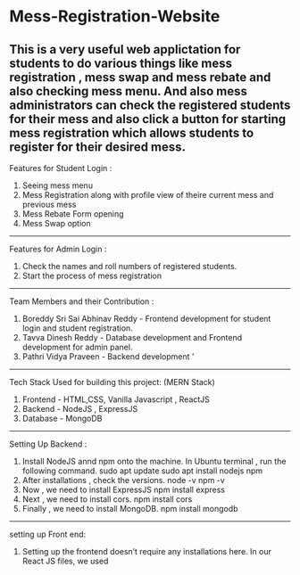 # Mess-Registration-Website

This is a very useful web applictation for students to do various things like mess registration , mess swap and mess rebate and also checking mess menu. And also mess administrators can check the registered students for their mess and also click a button for starting mess registration which allows students to register for their desired mess.  
---------------------------------------------------------------------------------------------------------
Features for Student Login :   
1) Seeing mess menu
2) Mess Registration along with profile view of theire current mess and previous mess
3) Mess Rebate Form opening
4) Mess Swap option
---------------------------------------------------------------------------------------------------------
Features for Admin Login :
1) Check the names and roll numbers of registered students.
2) Start the process of mess registration
---------------------------------------------------------------------------------------------------------
Team Members and their Contribution  :  
1) Boreddy Sri Sai Abhinav Reddy - Frontend development for student login and student registration.
2) Tavva Dinesh Reddy - Database development and Frontend development for admin panel.
3) Pathri Vidya Praveen - Backend development  '
---------------------------------------------------------------------------------------------------------
Tech Stack Used for building this project: (MERN Stack)  

1) Frontend - HTML,CSS, Vanilla Javascript , ReactJS
2) Backend - NodeJS , ExpressJS
3) Database - MongoDB
---------------------------------------------------------------------------------------------------------
Setting Up Backend :  
1) Install NodeJS annd npm onto the machine. In Ubuntu terminal , run the following command.
   sudo apt update
   sudo apt install nodejs npm
2) After installations , check the versions.
   node -v
   npm -v
3) Now , we need to install ExpressJS
   npm install express
4) Next , we need to install cors.
   npm install cors
5) Finally , we need to install MongoDB.
   npm install mongodb
---------------------------------------------------------------------------------------------------------   
setting up Front end:
1.	Setting up the frontend doesn’t require any installations here.
   In our React JS files, we used <script> tags with type="text/babel" which allows the browser to compile JSX directly using Babel.
2.	We imported React and ReactDOM packages via CDN links in the script tags.
   This approach doesn’t require installing anything using npm or other package managers.
3.	Although this method works well for small projects,
   it is not recommended for large-scale applications due to performance and scalability issues.
---------------------------------------------------------------------------------------------------------  	
Overview of Backend files and their functions :  
1) backend_student_login_verification.js is the backend file that handles the API request for student authentication during the student login and returns successful status to the frontend if the request made by the frontend by sending email and password matches with the database. Also in addition to this , it send all the details of the student present in the database which is used by the frontend for profile display and other cool features.
2) backend_admin_login_verification,js is the backend file that is useful for admin authentication for admin login by matching the email and password with the database and then returning success status if it matches. Then it returns list of all students registered for that mess of admin , mess of particular admin and number of registered students.
3) backend_deploy_mess_registration.js is the backend file that handles the API request for floating mess registration by the admin so that if the request is sent , then all the students in the database - their previous mess is updated with current mess and current mess is replaced by empty string.
4) backend_current_mess_registration.js is the backend file that handles API request of student mess registration. Frontend sends the email , password and the mess that student wanted to register to. Then this file first checks whether the mess admin floated mess registration or not. If mess admin did not start registration , then it returns message of mess cannot be registered. If it started , then according to databse , currently assuming the maximum limit of mess to be 250 , if the registered students for a mess that the student request for assigning is exceeding the maximum limit , he is assigned the other mess. (Number of students in database < 500). If there is a vacancy in the mess that the student wanted , he will be assigned for that mess. So finally returns the assigned mess after making these validations.

---------------------------------------------------------------------------------------------------------
overview of database files :  
1) students_data.json is the JSON documents file present in MongoDB atlas cluster for students data.
2) admin_data.json is the JSON documents file present in MongoDB Atlas Cluster for admins data.
---------------------------------------------------------------------------------------------------------
Frontend Files Overview:

1) index.html  
   Likely the entry point or landing page of the site.  
   May include role selection (Admin/Student) or redirect logic based on login type.  

2) html folder:  

   • admin_dashboard.html  
     The main dashboard view for administrators.  
     Likely includes links to manage mess registrations, view stats, etc.  

   • admin_login.html  
     Login interface specifically for administrators to access their dashboard.  

   • menu_admin.html  
     Page where admin can view mess menus for different days or messes.  

   • menu_student.html  
     Page where students can view the mess menu (read-only version compared to admin’s).  

   • registered_students.html  
     Displays a list of students who have completed registration.  
     Possibly includes filters or sorting features.  

   • registration.html  
     The main mess registration page where students choose their mess preferences.  
     Includes:  
     1) Current month registration  
     2) Past registrations  
     3) Active “Register Now” button only at the end of the month  
     4) Options like MessA, MessB  

   • student_dashboard.html  
     The student’s main dashboard page after logging in.  
     Likely shows registration status, menu view, rebate, swap options, etc.  

   • swap.html  
     A page to allow students to request a mess swap with another student.  
     Functionality may include search, submit, etc.  

3) css folder:  
   Contains all the stylesheets for the website.  

   • student_details.css  
     Likely used to style the page that shows student information  
     (possibly registered_students.html).  

   • style.css  
     Probably the global stylesheet that controls layout, color themes, fonts, etc.  
     across multiple pages.  

   • styles.css  
     Appears to be an additional or alternative stylesheet.  
     You might want to check if it’s being used anywhere to avoid redundancy with style.css.  

4) images folder:  

   • iithmess.jpg  
     A nice photo of the IITH mess.  

   • iithmess.jpeg  
     A Ghibli-style version of iithmess.jpg.  

---------------------------------------------------------------------------------------------------------
Backend deployment using Render :  
https://mess-app-backend-hcin.onrender.com

---------------------------------------------------------------------------------------------------------
Final Mess Registration Website Link :  
https://roaring-cuchufli-792895.netlify.app/  


---------------------------------------------------------------------------------------------------------
Future improvements that can be made for this project:  
1) Mess Feedback option
2) Responsiveness to mobile phones for making it easy to mess entry
3) Security improvements for database.
4) Handling everything in single front end files instead of writing multiple files for fast website.
5) Mess Entry using QR Code based scanning and making the limit to 1 for breakfast , lunch aand dinner.
6) Handling multiple mess registration requests at a time using timestamps.
7) to write react in jsx files and not use babel scripts
8) mess rebate and swap should be handled by this page only not some google form etc.

   



